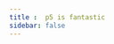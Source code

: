 ```yaml
---
title :  p5 is fantastic
sidebar: false
---
```

<ClientOnly>
<p5 type="coordinate"></p5>
</ClientOnly>